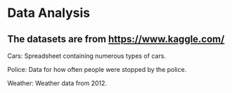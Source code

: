 # Data Analysis

## The datasets are from https://www.kaggle.com/

Cars: Spreadsheet containing numerous types of cars.

Police: Data for how often people were stopped by the police.

Weather: Weather data from 2012.
